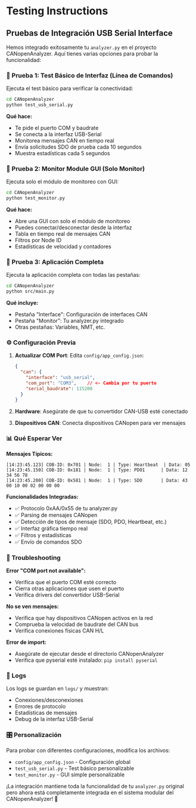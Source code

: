# Testing Instructions

## Pruebas de Integración USB Serial Interface

Hemos integrado exitosamente tu `analyzer.py` en el proyecto CANopenAnalyzer. Aquí tienes varias opciones para probar la funcionalidad:

### 🧪 Prueba 1: Test Básico de Interfaz (Línea de Comandos)

Ejecuta el test básico para verificar la conectividad:

```bash
cd CANopenAnalyzer
python test_usb_serial.py
```

**Qué hace:**
- Te pide el puerto COM y baudrate
- Se conecta a la interfaz USB-Serial
- Monitorea mensajes CAN en tiempo real
- Envía solicitudes SDO de prueba cada 10 segundos
- Muestra estadísticas cada 5 segundos

### 🎯 Prueba 2: Monitor Module GUI (Solo Monitor)

Ejecuta solo el módulo de monitoreo con GUI:

```bash
cd CANopenAnalyzer
python test_monitor.py
```

**Qué hace:**
- Abre una GUI con solo el módulo de monitoreo
- Puedes conectar/desconectar desde la interfaz
- Tabla en tiempo real de mensajes CAN
- Filtros por Node ID
- Estadísticas de velocidad y contadores

### 🚀 Prueba 3: Aplicación Completa

Ejecuta la aplicación completa con todas las pestañas:

```bash
cd CANopenAnalyzer
python src/main.py
```

**Qué incluye:**
- Pestaña "Interface": Configuración de interfaces CAN
- Pestaña "Monitor": Tu analyzer.py integrado
- Otras pestañas: Variables, NMT, etc.

### ⚙️ Configuración Previa

1. **Actualizar COM Port**: Edita `config/app_config.json`:
   ```json
   {
     "can": {
       "interface": "usb_serial",
       "com_port": "COM3",    // <- Cambia por tu puerto
       "serial_baudrate": 115200
     }
   }
   ```

2. **Hardware**: Asegúrate de que tu convertidor CAN-USB esté conectado

3. **Dispositivos CAN**: Conecta dispositivos CANopen para ver mensajes

### 📊 Qué Esperar Ver

**Mensajes Típicos:**
```
[14:23:45.123] COB-ID: 0x701 | Node:  1 | Type: Heartbeat  | Data: 05
[14:23:45.150] COB-ID: 0x181 | Node:  1 | Type: PDO1      | Data: 12 34 56 78
[14:23:45.200] COB-ID: 0x581 | Node:  1 | Type: SDO       | Data: 43 00 10 00 02 00 00 00
```

**Funcionalidades Integradas:**
- ✅ Protocolo 0xAA/0x55 de tu analyzer.py
- ✅ Parsing de mensajes CANopen
- ✅ Detección de tipos de mensaje (SDO, PDO, Heartbeat, etc.)
- ✅ Interfaz gráfica tiempo real
- ✅ Filtros y estadísticas
- ✅ Envío de comandos SDO

### 🔧 Troubleshooting

**Error "COM port not available":**
- Verifica que el puerto COM esté correcto
- Cierra otras aplicaciones que usen el puerto
- Verifica drivers del convertidor USB-Serial

**No se ven mensajes:**
- Verifica que hay dispositivos CANopen activos en la red
- Comprueba la velocidad de baudrate del CAN bus
- Verifica conexiones físicas CAN H/L

**Error de import:**
- Asegúrate de ejecutar desde el directorio CANopenAnalyzer
- Verifica que pyserial esté instalado: `pip install pyserial`

### 📝 Logs

Los logs se guardan en `logs/` y muestran:
- Conexiones/desconexiones
- Errores de protocolo
- Estadísticas de mensajes
- Debug de la interfaz USB-Serial

### 🎛️ Personalización

Para probar con diferentes configuraciones, modifica los archivos:

- `config/app_config.json` - Configuración global
- `test_usb_serial.py` - Test básico personalizable
- `test_monitor.py` - GUI simple personalizable

¡La integración mantiene toda la funcionalidad de tu `analyzer.py` original pero ahora está completamente integrada en el sistema modular del CANopenAnalyzer! 🎉
